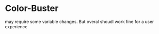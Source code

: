# Color-Buster
may require some variable changes. But overal shoudl work fine for a user experience
